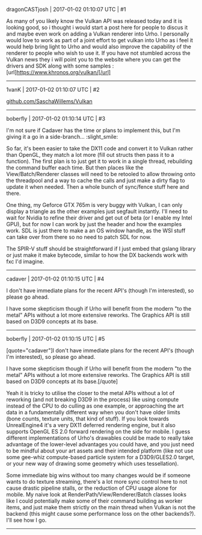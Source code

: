 dragonCASTjosh | 2017-01-02 01:10:07 UTC | #1

As many of you likely know the Vulkan API was released today and it is looking good, so i thought i would start a post here for people to discus it and maybe even work on adding a Vulkan renderer into Urho. I personally would love to work as part of a joint effort to get vulkan into Urho as i feel it would help bring light to Urho and would also improve the capability of the renderer to people who wish to use it. If you have not stumbled across the Vulkan news they i will point you to the website where you can get the drivers and SDK along with some samples : [url]https://www.khronos.org/vulkan/[/url]

-------------------------

1vanK | 2017-01-02 01:10:07 UTC | #2

[github.com/SaschaWillems/Vulkan](https://github.com/SaschaWillems/Vulkan)

-------------------------

boberfly | 2017-01-02 01:10:14 UTC | #3

I'm not sure if Cadaver has the time or plans to implement this, but I'm giving it a go in a side-branch... :slight_smile:

So far, it's been easier to take the DX11 code and convert it to Vulkan rather than OpenGL, they match a lot more (fill out structs then pass it to a function). The first plan is to just get it to work in a single thread, rebuilding the command buffer each time. But then places like the View/Batch/Renderer classes will need to be retooled to allow throwing onto the threadpool and a way to cache the calls and just make a dirty flag to update it when needed. Then a whole bunch of sync/fence stuff here and there.

One thing, my Geforce GTX 765m is very buggy with Vulkan, I can only display a triangle as the other examples just segfault instantly. I'll need to wait for Nvidia to refine their driver and get out of beta (or I enable my Intel GPU), but for now I can work by just the header and how the examples work. SDL is just there to make a an OS window handle, as the WSI stuff can take over from there so no need to patch SDL for now.

The SPIR-V stuff should be straightforward if I just embed that gslang library or just make it make bytecode, similar to how the DX backends work with fxc I'd imagine.

-------------------------

cadaver | 2017-01-02 01:10:15 UTC | #4

I don't have immediate plans for the recent API's (though I'm interested), so please go ahead.

I have some skepticism though if Urho will benefit from the modern "to the metal" APIs without a lot more extensive reworks. The Graphics API is still based on D3D9 concepts at its base.

-------------------------

boberfly | 2017-01-02 01:10:15 UTC | #5

[quote="cadaver"]I don't have immediate plans for the recent API's (though I'm interested), so please go ahead.

I have some skepticism though if Urho will benefit from the modern "to the metal" APIs without a lot more extensive reworks. The Graphics API is still based on D3D9 concepts at its base.[/quote]

Yeah it is tricky to utilise the closer to the metal APIs without a lot of reworking (and not breaking D3D9 in the process) like using compute instead of the CPU to do culling as one example, or approaching the art data in a fundamentally different way when you don't have older limits (bone counts, texture units, that kind of stuff). If you look towards UnrealEngine4 it's a very DX11 deferred rendering engine, but it also supports OpenGL ES 2.0 forward rendering on the side for mobile. I guess different implementations of Urho's drawables could be made to really take advantage of the lower-level advantages you could have, and you just need to be mindful about your art assets and their intended platform (like not use some gee-whiz compute-based particle system for a D3D9/GLES2.0 target, or your new way of drawing some geometry which uses tessellation).

Some immediate big wins without too many changes would be if someone wants to do texture streaming, there's a lot more sync control here to not cause drastic pipeline stalls, or the reduction of CPU usage alone for mobile. My naive look at RenderPath/View/Renderer/Batch classes looks like I could potentially make some of their command building as worker items, and just make them strictly on the main thread when Vulkan is not the backend (this might cause some performance loss on the other backends?). I'll see how I go.

-------------------------

